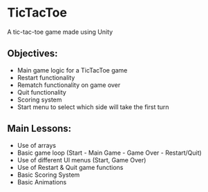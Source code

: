 # TicTacToe

A tic-tac-toe game made using Unity

## Objectives: 
- Main game logic for a TicTacToe game
- Restart functionality
- Rematch functionality on game over
- Quit functionality
- Scoring system
- Start menu to select which side will take the first turn

## Main Lessons:
- Use of arrays
- Basic game loop (Start - Main Game - Game Over - Restart/Quit)
- Use of different UI menus (Start, Game Over)
- Use of Restart & Quit game functions
- Basic Scoring System
- Basic Animations